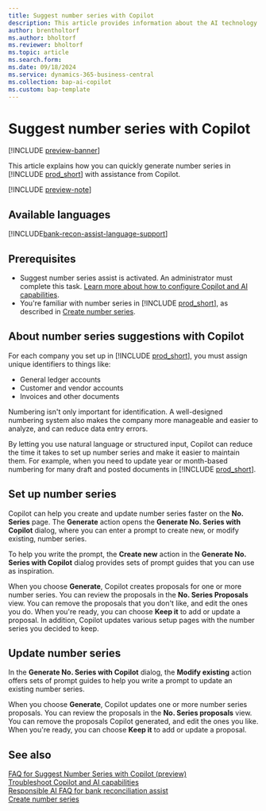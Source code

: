 ```yaml
---
title: Suggest number series with Copilot
description: This article provides information about the AI technology used in Business Central.
author: brentholtorf
ms.author: bholtorf
ms.reviewer: bholtorf
ms.topic: article
ms.search.form:
ms.date: 09/18/2024
ms.service: dynamics-365-business-central
ms.collection: bap-ai-copilot
ms.custom: bap-template
---
```


# Suggest number series with Copilot

[!INCLUDE [preview-banner](~/../shared-content/shared/preview-includes/preview-banner.md)]

This article explains how you can quickly generate number series in [!INCLUDE [prod_short](includes/prod_short.md)] with assistance from Copilot. 

[!INCLUDE [preview-note](~/../shared-content/shared/preview-includes/production-ready-preview-dynamics365.md)]

## Available languages

[!INCLUDE[bank-recon-assist-language-support](includes/bank-recon-assist-language-support.md)]

## Prerequisites

- Suggest number series assist is activated. An administrator must complete this task. [Learn more about how to configure Copilot and AI capabilities](enable-ai.md).
- You're familiar with number series in [!INCLUDE [prod_short](includes/prod_short.md)], as described in [Create number series](ui-create-number-series.md).

## About number series suggestions with Copilot

For each company you set up in [!INCLUDE [prod_short](includes/prod_short.md)], you must assign unique identifiers to things like:

- General ledger accounts
- Customer and vendor accounts
- Invoices and other documents

Numbering isn't only important for identification. A well-designed numbering system also makes the company more manageable and easier to analyze, and can reduce data entry errors.

By letting you use natural language or structured input, Copilot can reduce the time it takes to set up number series and make it easier to maintain them. For example, when you need to update year or month-based numbering for many draft and posted documents in [!INCLUDE [prod_short](includes/prod_short.md)].

## Set up number series

Copilot can help you create and update number series faster on the **No. Series** page. The **Generate** action opens the **Generate No. Series with Copilot** dialog, where you can enter a prompt to create new, or modify existing, number series.

To help you write the prompt, the **Create new** action in the **Generate No. Series with Copilot** dialog provides sets of prompt guides that you can use as inspiration.

When you choose **Generate**, Copilot creates proposals for one or more number series. You can review the proposals in the **No. Series Proposals** view. You can remove the proposals that you don't like, and edit the ones you do. When you're ready, you can choose **Keep it** to add or update a proposal. In addition, Copilot updates various setup pages with the number series you decided to keep.

## Update number series

In the **Generate No. Series with Copilot** dialog, the **Modify existing** action offers sets of prompt guides to help you write a prompt to update an existing number series.

When you choose **Generate**, Copilot updates one or more number series proposals. You can review the proposals in the **No. Series proposals** view. You can remove the proposals Copilot generated, and edit the ones you like. When you're ready, you can choose **Keep it** to add or update a proposal.

## See also

[FAQ for Suggest Number Series with Copilot (preview)](faq-suggest-number-series-with-copilot.md)  
[Troubleshoot Copilot and AI capabilities](ai-copilot-troubleshooting.md)  
[Responsible AI FAQ for bank reconciliation assist](faqs-bank-reconciliation.md)  
[Create number series](ui-create-number-series.md)  
